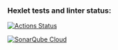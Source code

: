 ### Hexlet tests and linter status:
[![Actions Status](https://github.com/forfiftyone/backend-project-44/actions/workflows/hexlet-check.yml/badge.svg)](https://github.com/forfiftyone/backend-project-44/actions)

[![SonarQube Cloud](https://sonarcloud.io/images/project_badges/sonarcloud-light.svg)](https://sonarcloud.io/summary/new_code?id=forfiftyone_backend-project-44)